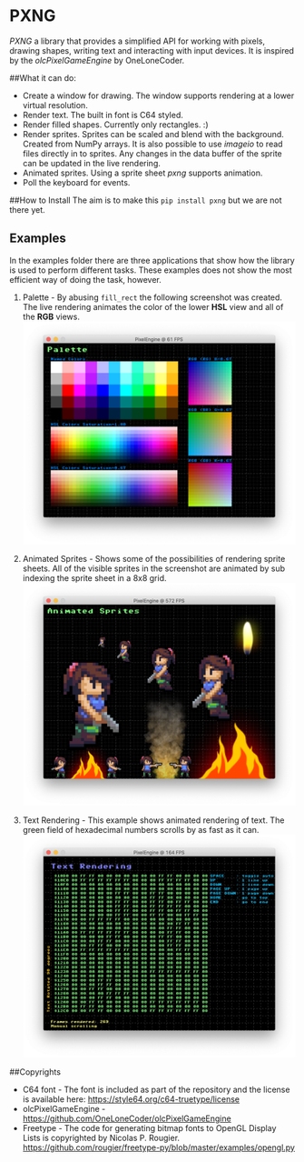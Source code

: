 # PXNG

*PXNG* a library that provides a simplified API for working with pixels, 
drawing shapes, writing text and interacting with input devices. 
It is inspired by the *olcPixelGameEngine* by OneLoneCoder.

##What it can do:
- Create a window for drawing. The window supports rendering at a lower 
  virtual resolution.
- Render text. The built in font is C64 styled.
- Render filled shapes. Currently only rectangles. :)
- Render sprites. Sprites can be scaled and blend with the background.
Created from NumPy arrays. It is also possible to use *imageio* to 
read files directly in to sprites. Any changes in the data buffer of the
sprite can be updated in the live rendering.
- Animated sprites. Using a sprite sheet *pxng* supports animation.
- Poll the keyboard for events.


##How to Install
The aim is to make this `pip install pxng` but we are not there yet.


## Examples
In the examples folder there are three applications that show how the 
library is used to perform different tasks. These examples does not 
show the most efficient way of doing the task, however.

1. Palette - By abusing `fill_rect` the following screenshot was created. 
The live rendering animates the color of the lower **HSL** view and all 
of the **RGB** views.
![Screenshot of palette.py](images/palette.png)

2. Animated Sprites - Shows some of the possibilities of rendering sprite
sheets. All of the visible sprites in the screenshot are animated by 
sub indexing the sprite sheet in a 8x8 grid.
![Screenshot of animated_sprites.py](images/animated_sprites.png)

3. Text Rendering - This example shows animated rendering of text. 
The green field of hexadecimal numbers scrolls by as fast as it can.
![Screenshot of text_rendering.py](images/text_rendering.png)



##Copyrights

- C64 font - The font is included as part of the repository and the license
  is available here: https://style64.org/c64-truetype/license
- olcPixelGameEngine - https://github.com/OneLoneCoder/olcPixelGameEngine
- Freetype - The code for generating bitmap fonts to OpenGL Display Lists is 
  copyrighted by Nicolas P. Rougier. 
  https://github.com/rougier/freetype-py/blob/master/examples/opengl.py